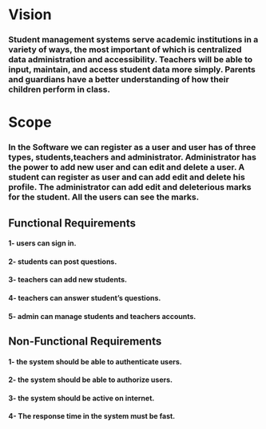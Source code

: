 # Vision

### Student management systems serve academic institutions in a variety of ways, the most important of which is centralized data administration and accessibility.  Teachers will be able to input, maintain, and access student data more simply.  Parents and guardians have a better understanding of how their children perform in class.

# Scope

### In the Software we can register as a user and user has of three types, students,teachers and administrator. Administrator has the power to add new user and can edit and delete a user. A student can register as user and can add edit and delete his profile. The administrator can add edit and deleterious marks for the student. All the users can see the marks.

## Functional Requirements

#### 1- users can sign in.
#### 2- students can post questions.
#### 3- teachers can add new students.
#### 4- teachers can answer student’s questions.
#### 5- admin can manage students and teachers accounts.

## Non-Functional Requirements
#### 1- the system should be able to authenticate users.
#### 2- the system should be able to authorize users.
#### 3- the system should be active on internet.
#### 4- The response time in the system must be fast.